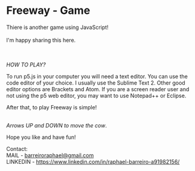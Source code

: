 # Freeway - Game


Thiere is another game using JavaScript!<br><br>
I'm happy sharing this here.<br><br><br>

*HOW TO PLAY?*

To run p5.js in your computer you will need a text editor. You can use the
code editor of your choice. I usually use the Sublime Text 2. Other good editor
options are Brackets and Atom. If you are a screen reader user and not using the
p5 web editor, you may want to use Notepad++ or Eclipse.

After that, to play Freeway is simple! <br><br>



*Arrows UP and DOWN to move the cow*.



Hope you like and have fun!


Contact:<br>
MAIL - barreiroraphael@gmail.com <br>
LINKEDIN - https://www.linkedin.com/in/raphael-barreiro-a91982156/
